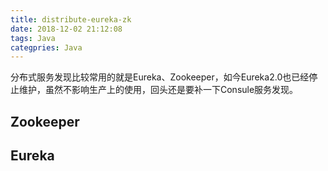 ```yaml
---
title: distribute-eureka-zk
date: 2018-12-02 21:12:08
tags: Java
categpries: Java
---
```

分布式服务发现比较常用的就是Eureka、Zookeeper，如今Eureka2.0也已经停止维护，虽然不影响生产上的使用，回头还是要补一下Consule服务发现。

## Zookeeper ##



## Eureka ##



